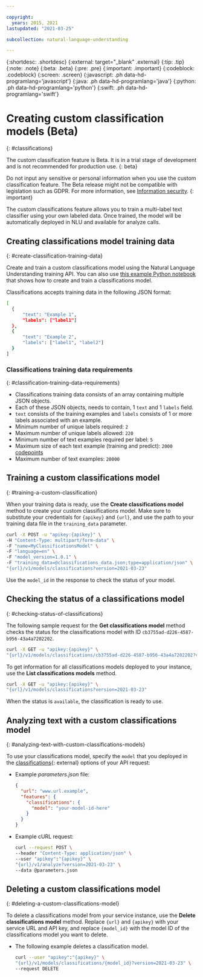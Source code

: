 ```yaml
---

copyright:
  years: 2015, 2021
lastupdated: "2021-03-25"

subcollection: natural-language-understanding

---
```


{:shortdesc: .shortdesc}
{:external: target="_blank" .external}
{:tip: .tip}
{:note: .note}
{:beta: .beta}
{:pre: .pre}
{:important: .important}
{:codeblock: .codeblock}
{:screen: .screen}
{:javascript: .ph data-hd-programlang='javascript'}
{:java: .ph data-hd-programlang='java'}
{:python: .ph data-hd-programlang='python'}
{:swift: .ph data-hd-programlang='swift'}

# Creating custom classification models (Beta)
{: #classifications}

The custom classification feature is Beta. It is in a trial stage of development and is not recommended for production use.
{: beta}

Do not input any sensitive or personal information when you use the custom classification feature. The Beta release might not be compatible with legislation such as GDPR. For more information, see [Information security](/docs/natural-language-understanding?topic=natural-language-understanding-information-security).
{: important}

The custom classifications feature allows you to train a multi-label text classifier using your own labeled data. Once trained, the model will be automatically deployed in NLU and available for analyze calls.

## Creating classifications model training data
{: #create-classification-training-data}

Create and train a custom classifications model using the Natural Language Understanding training API. You can also use [this example Python notebook](NEED_URL) that shows how to create and train a classifications model.

Classifications accepts training data in the following JSON format:

  ```bash
  [
    {
        "text": "Example 1",
        "labels": ["label1"]
    },
    {
        "text": "Example 2",
        "labels": ["label1", "label2"]
    }
  ]
  ```

### Classifications training data requirements
{: #classification-training-data-requirements}

- Classifications training data consists of an array containing multiple JSON objects.
- Each of these JSON objects, needs to contain, 1 `text` and 1 `labels` field.
- `text` consists of the training examples and `labels` consists of 1 or more labels associated with an example.
- Minimum number of unique labels required: `2`
- Maximum number of unique labels allowed: `220`
- Minimum number of text examples required per label: `5`
- Maximum size of each text example (training and predict): `2000` [codepoints](https://en.wikipedia.org/wiki/Code_point)
- Maximum number of text examples: `20000`

## Training a custom classifications model
{: #training-a-custom-classification}

When your training data is ready, use the **Create classifications model** method to create your custom classifications model. Make sure to substitute your credentials for `{apikey}` and `{url}`, and use the path to your training data file in the `training_data` parameter.

```bash
curl -X POST -u "apikey:{apikey}" \
-H "Content-Type: multipart/form-data" \
-F "name=MyClassificationsModel" \
-F "language=en" \
-F "model_version=1.0.1" \
-F "training_data=@classifications_data.json;type=application/json" \
"{url}/v1/models/classifications?version=2021-03-23"
```

Use the `model_id` in the response to check the status of your model.

## Checking the status of a classifications model
{: #checking-status-of-classifications}

The following sample request for the **Get classifications model** method checks the status for the classifications model with ID `cb3755ad-d226-4587-b956-43a4a7202202`.

```bash
curl -X GET -u "apikey:{apikey}" \
"{url}/v1/models/classifications/cb3755ad-d226-4587-b956-43a4a7202202?version=2021-03-23"
```

To get information for all classifications models deployed to your instance, use the **List classifications models** method.

```bash
curl -X GET -u "apikey:{apikey}" \
"{url}/v1/models/classifications?version=2021-03-23"
```

When the status is `available`, the classification is ready to use.

## Analyzing text with a custom classifications model
{: #analyzing-text-with-custom-classifications-models}

To use your classifications model, specify the `model` that you deployed in the [classifications](https://{DomainName}/apidocs/natural-language-understanding#classifications){: external} options of your API request:

- Example *parameters.json* file:

    ```json
    {
      "url": "www.url.example",
      "features": {
        "classifications": {
          "model": "your-model-id-here"
        }
      }
    }
    ```

- Example cURL request:

    ```bash
    curl --request POST \
    --header "Content-Type: application/json" \
    --user "apikey":"{apikey}" \
    "{url}/v1/analyze?version=2021-03-23" \
    --data @parameters.json
    ```

## Deleting a custom classifications model
{: #deleting-a-custom-classifications-model}

To delete a classifications model from your service instance, use the **Delete classifications model** method. Replace `{url}` and `{apikey}` with your service URL and API key, and replace `{model_id}` with the model ID of the classifications model you want to delete.

- The following example deletes a classification model.

  ```bash
  curl --user "apikey":"{apikey}" \
  "{url}/v1/models/classifications/{model_id}?version=2021-03-23" \
  --request DELETE
  ```
